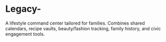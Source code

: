 # Legacy-
A lifestyle command center tailored for families. Combines shared calendars, recipe vaults, beauty/fashion tracking, family history, and civic engagement tools.
